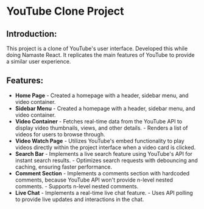 # YouTube Clone Project

## Introduction:
This project is a clone of YouTube's user interface. Developed this while doing Namaste React. It replicates the main features of YouTube to provide a similar user experience.

## Features:
- **Home Page**
      - Created a homepage with a header, sidebar menu, and video container.
- **Sidebar Menu**
      - Created a homepage with a header, sidebar menu, and video container.
- **Video Container**
      - Fetches real-time data from the YouTube API to display video thumbnails, views, and other details.
      - Renders a list of videos for users to browse through.
- **Video Watch Page**
      - Utilizes YouTube's embed functionality to play videos directly within the project interface when a video card is clicked.
- **Search Bar**
      - Implements a live search feature using YouTube's API for instant search results.
      - Optimizes search requests with debouncing and caching, ensuring faster performance.
- **Comment Section**
      - Implements a comments section with hardcoded comments, because YouTube API won't provide n-level nested comments.
      - Supports n-level nested comments.
- **Live Chat**
      - Implements a real-time live chat feature.
      - Uses API polling to provide live updates and interactions in the chat.
      
